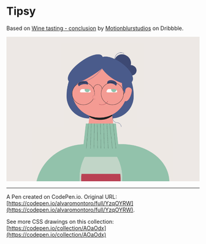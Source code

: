 # Tipsy

Based on [Wine tasting - conclusion](https://dribbble.com/shots/14217573-Wine-tasting-conclusion) by [Motionblurstudios](https://dribbble.com/Motionblurstudios) on Dribbble.

![Woman holding a wine glass witha happy face](https://github.com/alvaromontoro/CSS-Illustrations/blob/master/illustrations/people/tipsy/tipsy.png?raw=true)

---

A Pen created on CodePen.io. Original URL: [https://codepen.io/alvaromontoro/full/YzqOYRW](https://codepen.io/alvaromontoro/full/YzqOYRW).

See more CSS drawings on this collection: [https://codepen.io/collection/AOaOdx](https://codepen.io/collection/AOaOdx)
